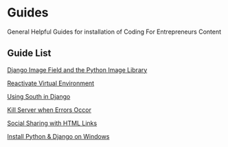 Guides
======

General Helpful Guides for installation of Coding For Entrepreneurs Content


## Guide List
[Django Image Field and the Python Image Library](./imagefield_and_pillow.md)

[Reactivate Virtual Environment](./reactivate_virtualenv.md)

[Using South in Django](./using_south_in_django.md)

[Kill Server when Errors Occor](./kill_server.md)

[Social Sharing with HTML Links](./social_share_links.md)

[Install Python & Django on Windows](./install_django_windows.md)

